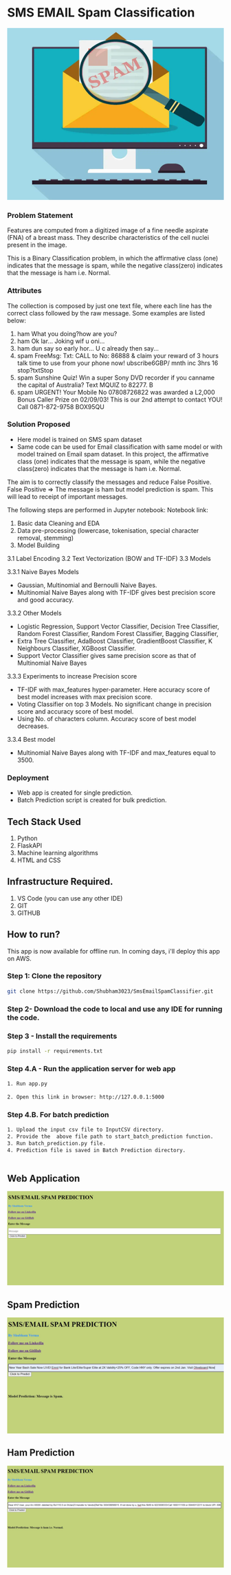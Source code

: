 # SMS EMAIL Spam Classification
<div>
<img src="https://github.com/Shubham3023/SmsEmailSpamClassifier/blob/main/Notebook/image.jpg" width="700" height="400" alt="SMS Spam Classification"/>
</div>


### Problem Statement
Features are computed from a digitized image of a fine needle aspirate (FNA) of a breast mass. They describe characteristics of the cell nuclei present in the image.

This is a Binary Classification problem, in which the affirmative class (one) indicates that the message is spam, while the negative class(zero)
indicates that the message is ham i.e. Normal.

### Attributes
The collection is composed by just one text file, where each line has the correct class followed by the raw message. Some examples are listed below:
1. ham What you doing?how are you?
2. ham Ok lar... Joking wif u oni...
3. ham dun say so early hor... U c already then say...
4. spam FreeMsg: Txt: CALL to No: 86888 & claim your reward of 3 hours talk time to use from your phone now! ubscribe6GBP/ mnth inc 3hrs 16 stop?txtStop
5. spam Sunshine Quiz! Win a super Sony DVD recorder if you canname the capital of Australia? Text MQUIZ to 82277. B
6. spam URGENT! Your Mobile No 07808726822 was awarded a L2,000 Bonus Caller Prize on 02/09/03! This is our 2nd attempt to contact YOU! Call 0871-872-9758 BOX95QU

### Solution Proposed 
- Here model is trained on SMS spam dataset
- Same code can be used for Email classification with same model or with model trained on Email spam dataset.
In this project, the affirmative class (one) indicates that the message is spam, while the negative class(zero)
indicates that the message is ham i.e. Normal.

The aim is to correctly classify the messages and reduce False Positive.
False Positive => The message is ham but model prediction is spam. This will lead to receipt of important messages.

The following steps are performed in Jupyter notebook:
Notebook link:

1. Basic data Cleaning and EDA
2. Data pre-processing (lowercase, tokenisation, special character removal, stemming)
3. Model Building

3.1 Label Encoding
3.2 Text Vectorization (BOW and TF-IDF)
3.3 Models

3.3.1 Naive Bayes Models 

- Gaussian, Multinomial and Bernoulli Naive Bayes.
- Multinomial Naive Bayes along with TF-IDF gives best precision score and good accuracy.

3.3.2 Other Models

- Logistic Regression, Support Vector Classifier, Decision Tree Classifier, Random Forest Classifier, Random Forest Classifier, Bagging Classifier, 
- Extra Tree Classifier, AdaBoost Classifier, GradientBoost Classifier, K Neighbours Classifier, XGBoost Classifier. 
- Support Vector Classifier gives same precision score as that of Multinomial Naive Bayes

3.3.3 Experiments to increase Precision score
- TF-IDF with max_features hyper-parameter. Here accuracy score of best model increases with max precision score.
- Voting Classifier on top 3 Models. No significant change in precision score and accuracy score of best model.
- Using No. of characters column. Accuracy score of best model decreases.

3.3.4 Best model 
- Multinomial Naive Bayes along with TF-IDF and max_features equal to 3500.


### Deployment
- Web app is created for single prediction.
- Batch Prediction script is created for bulk prediction.


## Tech Stack Used
1. Python 
2. FlaskAPI 
3. Machine learning algorithms
4. HTML and CSS

## Infrastructure Required.
1. VS Code (you can use any other IDE)
2. GIT
3. GITHUB

## How to run?
This app is now available for offline run.
In coming days, i'll deploy this app on AWS.


### Step 1: Clone the repository
```bash
git clone https://github.com/Shubham3023/SmsEmailSpamClassifier.git
```

### Step 2- Download the code to local and use any IDE for running the code.

### Step 3 - Install the requirements
```bash
pip install -r requirements.txt
```


### Step 4.A - Run the application server for web app
```bash
1. Run app.py
```

```bash
2. Open this link in browser: http://127.0.0.1:5000
```

### Step 4.B. For batch prediction
```
1. Upload the input csv file to InputCSV directory.
2. Provide the  above file path to start_batch_prediction function.
3. Run batch_prediction.py file.
4. Prediction file is saved in Batch Prediction directory.


```

## Web Application
<img src="https://github.com/Shubham3023/SmsEmailSpamClassifier/blob/main/Notebook/application.png" alt="Web Application" />

## Spam Prediction
<img src="https://github.com/Shubham3023/SmsEmailSpamClassifier/blob/main/Notebook/Spam%20pred.jpg" alt="Spam Model Prediction" />

## Ham Prediction
<img src="https://github.com/Shubham3023/SmsEmailSpamClassifier/blob/main/Notebook/Ham%20Pred.jpg" alt="Ham Model Prediction" />
